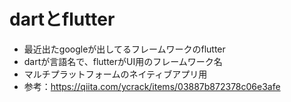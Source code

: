# dartとflutter
- 最近出たgoogleが出してるフレームワークのflutter
- dartが言語名で、flutterがUI用のフレームワーク名
- マルチプラットフォームのネイティブアプリ用
- 参考：https://qiita.com/ycrack/items/03887b872378c06e3afe
